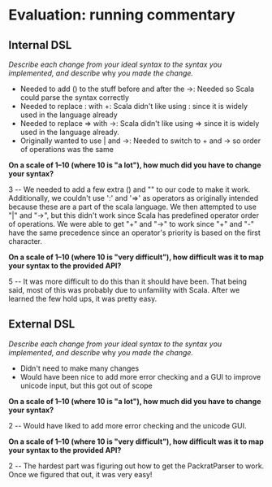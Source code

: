 # Evaluation: running commentary

## Internal DSL

_Describe each change from your ideal syntax to the syntax you implemented, and
describe_ why _you made the change._

   * Needed to add () to the stuff before and after the ->: Needed so Scala could parse the syntax correctly
   * Needed to replace : with +: Scala didn't like using : since it is widely used in the language already
   * Needed to replace => with ->: Scala didn't like using => since it is widely used in the language already.
   * Originally wanted to use | and ->: Needed to switch to + and -> so order of operations was the same


**On a scale of 1–10 (where 10 is "a lot"), how much did you have to change your syntax?**

3 -- We needed to add a few extra () and "" to our code to make it work. Additionally, we couldn't use ':' and '=>'
as operators as originally intended because these are a part of the scala language. We then attempted to use "|"
and "->", but this didn't work since Scala has predefined operator order of operations. We were able to get "+" and "->"
to work since "+" and "-" have the same precedence since an operator's priority is based on the first character.


**On a scale of 1–10 (where 10 is "very difficult"), how difficult was it to map your syntax to the provided API?**

5 -- It was more difficult to do this than it should have been. That being said, most of this was probably due to
unfamility with Scala. After we learned the few hold ups, it was pretty easy.


## External DSL

_Describe each change from your ideal syntax to the syntax you implemented, and
describe_ why _you made the change._

   * Didn't need to make many changes
   * Would have been nice to add more error checking and a GUI to improve unicode input, but this got out of scope

**On a scale of 1–10 (where 10 is "a lot"), how much did you have to change your syntax?**

2 -- Would have liked to add more error checking and the unicode GUI.


**On a scale of 1–10 (where 10 is "very difficult"), how difficult was it to map your syntax to the provided API?**

2 -- The hardest part was figuring out how to get the PackratParser to work. Once we figured that out, it was very easy!
